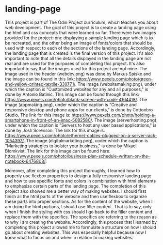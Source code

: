 # landing-page

This project is part of The Odin Project curriculum, which teaches you about
web development. The goal of this project is to create a landing page using the html and css concepts that were learned so far. There were two images provided for the project: one displaying a sample landing page which is to be recreated, and the other being an image of fonts/colors that should be used with respect to each of the sections of the landing page. Accordingly, the landing page that is created is the final version of this project. It's also important to note that all the details displayed in the landing page are not real and are used for the purposes of completing this project. It's also important to say that the images used for this project are not mine. The image used in the header (webdev.png) was done by Markus Spiske and the image can be found in this link: https://www.pexels.com/photo/green-and-yellow-printed-textile-330771/. The image (websitemaking.png), under which the caption is "Customized websites for any and all purposes," is done by Antonio Batinic. This image can be found through this link: https://www.pexels.com/photo/black-screen-with-code-4164418/. The image (appmaking.png), under which the caption is "Creative and responsive desktop and phone apps for our clients," is done by Cottonbro Studio. The link for this image is:  https://www.pexels.com/photo/holding-a-smartphone-in-front-of-an-imac-5082580/. The image (serverhosting.png), under which the caption is "Servers to host any user based applications," is done by Josh Sorenson. The link for this image is: https://www.pexels.com/photo/ethernet-cables-plugged-on-a-server-rack-1054397/. The image (digitalmarketing.png), under which the caption is "Marketing strategies to bolster your business," is done by Mikael Blomkvist. The link for this image can be found here: https://www.pexels.com/photo/business-plan-schedule-written-on-the-notebook-6476808/.

Moreover, after completing this project thoroughly, I learned how to properly use flexbox properties to design a fully responsive landing page and how to use specific fonts and colors in combination with html elements to emphasize certain parts of the landing page. The completion of this project also showed me a better way of making websites. I should first finish all the html parts of the website and then use flexbox to organize these parts into proper sections. As for the content of the website, when I am doing the html portions, I should use filler content. That is to say, only when I finish the styling with css should I go back to the filler content and replace them with the specifics. The specifics are referring to the reason as to why I am creating the website. Accordingly, this process that I learned by completing this project allowed me to formulate a structure on how I should go about creating websites. This was especially helpful because now I know what to focus on and when in relation to making websites.

